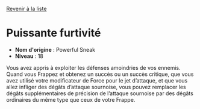 [Revenir à la liste](..)

# Puissante furtivité

 * **Nom d'origine** : Powerful Sneak
 * **Niveau** : 18


<p>Vous avez appris à exploiter les défenses amoindries de vos ennemis. Quand vous Frappez et obtenez un succès ou un succès critique, que vous avez utilisé votre modificateur de Force pour le jet d’attaque, et que vous allez infliger des dégâts d’attaque sournoise, vous pouvez remplacer les dégâts supplémentaires de précision de l’attaque sournoise par des dégâts ordinaires du même type que ceux de votre Frappe.</p>